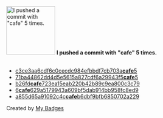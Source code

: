 <img src="https://my-badges.github.io/my-badges/cafe-commit.png" alt="I pushed a commit with &quot;cafe&quot; 5 times." title="I pushed a commit with &quot;cafe&quot; 5 times." width="128">
<strong>I pushed a commit with &quot;cafe&quot; 5 times.</strong>
<br><br>

- <a href="https://github.com/qoomon/actions--oidc-debug/commit/c3ce3aa6cdf6c0cecdc984efbbdf7cb703acafe5">c3ce3aa6cdf6c0cecdc984efbbdf7cb703a<strong>cafe</strong>5</a>
- <a href="https://github.com/qoomon/actions--access-token/commit/71ba44862dd4d5e5615a827cdf6a29943f5cafe5">71ba44862dd4d5e5615a827cdf6a29943f5<strong>cafe</strong>5</a>
- <a href="https://github.com/qoomon/aws-ssm-ssh-proxy-command/commit/b26fdcafe723ea15eab220b42b89c9ea800c3c79">b26fd<strong>cafe</strong>723ea15eab220b42b89c9ea800c3c79</a>
- <a href="https://github.com/qoomon/zsh-theme-qoomon/commit/6cafe629a5179943a609bf5dab914bb958fc8ed9">6<strong>cafe</strong>629a5179943a609bf5dab914bb958fc8ed9</a>
- <a href="https://github.com/qoomon/sandbox/commit/a855d65a91092c4ccafeb6dbf9bfb6850702a229">a855d65a91092c4c<strong>cafe</strong>b6dbf9bfb6850702a229</a>


Created by <a href="https://github.com/my-badges/my-badges">My Badges</a>